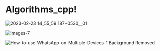 # Algorithms_cpp!



![2023-02-23 14_55_59 187+0530__01](https://user-images.githubusercontent.com/101616957/223126135-d0e84b66-3e60-40ac-abfc-88a18cfbd0cf.jpg)


![images-7](https://user-images.githubusercontent.com/101616957/223223780-6bb0c2b7-a94d-400f-b393-78dda1731468.jpeg)


![How-to-use-WhatsApp-on-Multiple-Devices-1 Background Removed](https://user-images.githubusercontent.com/101616957/224046198-a09ea42f-2cf3-474d-b23a-786b229356de.png)
